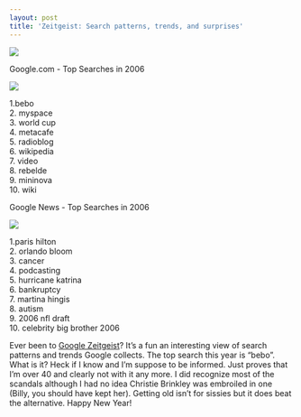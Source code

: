 ```yaml
---
layout: post  
title: 'Zeitgeist: Search patterns, trends, and surprises'
---
```

![](http://www.google.com/intl/en/press/images/logo.gif)

Google.com - Top Searches in 2006

![](http://www.google.com/intl/en/press/zeitgeist2006/images/clear.gif)

1.bebo   
2. myspace   
3. world cup  
4. metacafe  
5. radioblog   
6. wikipedia   
7. video   
8. rebelde   
9. mininova   
10. wiki 

Google News - Top Searches in 2006

![](http://www.google.com/intl/en/press/zeitgeist2006/images/clear.gif)

1.paris hilton   
2. orlando bloom   
3. cancer  
4. podcasting  
5. hurricane katrina  
6. bankruptcy  
7. martina hingis   
8. autism   
9. 2006 nfl draft  
10. celebrity big brother 2006
  
Ever been to [Google Zeitgeist](http://www.google.com/intl/en/press/zeitgeist.html)? It’s a fun an interesting view of search patterns and trends Google collects. The top search this year is “bebo”. What is it? Heck if I know and I’m suppose to be informed. Just proves that I’m over 40 and clearly not with it any more. I did recognize most of the scandals although I had no idea Christie Brinkley was embroiled in one (Billy, you should have kept her). Getting old isn’t for sissies but it does beat the alternative. Happy New Year!  
  

